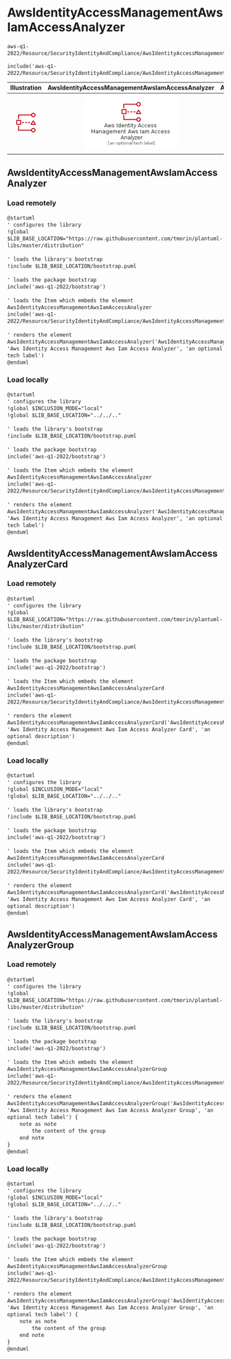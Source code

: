 # AwsIdentityAccessManagementAwsIamAccessAnalyzer


```text
aws-q1-2022/Resource/SecurityIdentityAndCompliance/AwsIdentityAccessManagementAwsIamAccessAnalyzer
```

```text
include('aws-q1-2022/Resource/SecurityIdentityAndCompliance/AwsIdentityAccessManagementAwsIamAccessAnalyzer')
```



| Illustration | AwsIdentityAccessManagementAwsIamAccessAnalyzer | AwsIdentityAccessManagementAwsIamAccessAnalyzerCard | AwsIdentityAccessManagementAwsIamAccessAnalyzerGroup |
| :---: | :---: | :---: | :---: |
| ![illustration for Illustration](../../../aws-q1-2022/Resource/SecurityIdentityAndCompliance/AwsIdentityAccessManagementAwsIamAccessAnalyzer.png) | ![illustration for AwsIdentityAccessManagementAwsIamAccessAnalyzer](../../../aws-q1-2022/Resource/SecurityIdentityAndCompliance/AwsIdentityAccessManagementAwsIamAccessAnalyzer.Local.png) | ![illustration for AwsIdentityAccessManagementAwsIamAccessAnalyzerCard](../../../aws-q1-2022/Resource/SecurityIdentityAndCompliance/AwsIdentityAccessManagementAwsIamAccessAnalyzerCard.Local.png) | ![illustration for AwsIdentityAccessManagementAwsIamAccessAnalyzerGroup](../../../aws-q1-2022/Resource/SecurityIdentityAndCompliance/AwsIdentityAccessManagementAwsIamAccessAnalyzerGroup.Local.png) |




## AwsIdentityAccessManagementAwsIamAccessAnalyzer

### Load remotely
```plantuml
@startuml
' configures the library
!global $LIB_BASE_LOCATION="https://raw.githubusercontent.com/tmorin/plantuml-libs/master/distribution"

' loads the library's bootstrap
!include $LIB_BASE_LOCATION/bootstrap.puml

' loads the package bootstrap
include('aws-q1-2022/bootstrap')

' loads the Item which embeds the element AwsIdentityAccessManagementAwsIamAccessAnalyzer
include('aws-q1-2022/Resource/SecurityIdentityAndCompliance/AwsIdentityAccessManagementAwsIamAccessAnalyzer')

' renders the element
AwsIdentityAccessManagementAwsIamAccessAnalyzer('AwsIdentityAccessManagementAwsIamAccessAnalyzer', 'Aws Identity Access Management Aws Iam Access Analyzer', 'an optional tech label')
@enduml
```

### Load locally
```plantuml
@startuml
' configures the library
!global $INCLUSION_MODE="local"
!global $LIB_BASE_LOCATION="../../.."

' loads the library's bootstrap
!include $LIB_BASE_LOCATION/bootstrap.puml

' loads the package bootstrap
include('aws-q1-2022/bootstrap')

' loads the Item which embeds the element AwsIdentityAccessManagementAwsIamAccessAnalyzer
include('aws-q1-2022/Resource/SecurityIdentityAndCompliance/AwsIdentityAccessManagementAwsIamAccessAnalyzer')

' renders the element
AwsIdentityAccessManagementAwsIamAccessAnalyzer('AwsIdentityAccessManagementAwsIamAccessAnalyzer', 'Aws Identity Access Management Aws Iam Access Analyzer', 'an optional tech label')
@enduml
```

## AwsIdentityAccessManagementAwsIamAccessAnalyzerCard

### Load remotely
```plantuml
@startuml
' configures the library
!global $LIB_BASE_LOCATION="https://raw.githubusercontent.com/tmorin/plantuml-libs/master/distribution"

' loads the library's bootstrap
!include $LIB_BASE_LOCATION/bootstrap.puml

' loads the package bootstrap
include('aws-q1-2022/bootstrap')

' loads the Item which embeds the element AwsIdentityAccessManagementAwsIamAccessAnalyzerCard
include('aws-q1-2022/Resource/SecurityIdentityAndCompliance/AwsIdentityAccessManagementAwsIamAccessAnalyzer')

' renders the element
AwsIdentityAccessManagementAwsIamAccessAnalyzerCard('AwsIdentityAccessManagementAwsIamAccessAnalyzerCard', 'Aws Identity Access Management Aws Iam Access Analyzer Card', 'an optional description')
@enduml
```

### Load locally
```plantuml
@startuml
' configures the library
!global $INCLUSION_MODE="local"
!global $LIB_BASE_LOCATION="../../.."

' loads the library's bootstrap
!include $LIB_BASE_LOCATION/bootstrap.puml

' loads the package bootstrap
include('aws-q1-2022/bootstrap')

' loads the Item which embeds the element AwsIdentityAccessManagementAwsIamAccessAnalyzerCard
include('aws-q1-2022/Resource/SecurityIdentityAndCompliance/AwsIdentityAccessManagementAwsIamAccessAnalyzer')

' renders the element
AwsIdentityAccessManagementAwsIamAccessAnalyzerCard('AwsIdentityAccessManagementAwsIamAccessAnalyzerCard', 'Aws Identity Access Management Aws Iam Access Analyzer Card', 'an optional description')
@enduml
```

## AwsIdentityAccessManagementAwsIamAccessAnalyzerGroup

### Load remotely
```plantuml
@startuml
' configures the library
!global $LIB_BASE_LOCATION="https://raw.githubusercontent.com/tmorin/plantuml-libs/master/distribution"

' loads the library's bootstrap
!include $LIB_BASE_LOCATION/bootstrap.puml

' loads the package bootstrap
include('aws-q1-2022/bootstrap')

' loads the Item which embeds the element AwsIdentityAccessManagementAwsIamAccessAnalyzerGroup
include('aws-q1-2022/Resource/SecurityIdentityAndCompliance/AwsIdentityAccessManagementAwsIamAccessAnalyzer')

' renders the element
AwsIdentityAccessManagementAwsIamAccessAnalyzerGroup('AwsIdentityAccessManagementAwsIamAccessAnalyzerGroup', 'Aws Identity Access Management Aws Iam Access Analyzer Group', 'an optional tech label') {
    note as note
        the content of the group
    end note
}
@enduml
```

### Load locally
```plantuml
@startuml
' configures the library
!global $INCLUSION_MODE="local"
!global $LIB_BASE_LOCATION="../../.."

' loads the library's bootstrap
!include $LIB_BASE_LOCATION/bootstrap.puml

' loads the package bootstrap
include('aws-q1-2022/bootstrap')

' loads the Item which embeds the element AwsIdentityAccessManagementAwsIamAccessAnalyzerGroup
include('aws-q1-2022/Resource/SecurityIdentityAndCompliance/AwsIdentityAccessManagementAwsIamAccessAnalyzer')

' renders the element
AwsIdentityAccessManagementAwsIamAccessAnalyzerGroup('AwsIdentityAccessManagementAwsIamAccessAnalyzerGroup', 'Aws Identity Access Management Aws Iam Access Analyzer Group', 'an optional tech label') {
    note as note
        the content of the group
    end note
}
@enduml
```

